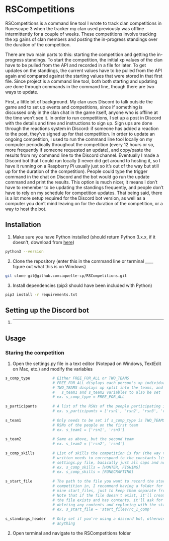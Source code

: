 # RSCompetitions

RSCompetitions is a command line tool I wrote to track clan competitions in Runescape 3 when the tracker my clan used previously was offline intermittently for a couple of weeks. These competitions involve tracking the xp gains of clan members and posting the in-progress standings over the duration of the competition. 

There are two main parts to this: starting the competition and getting the in-progress standings. To start the competition, the initial xp values of the clan have to be pulled from the API and recorded in a file for later. To get updates on the standings, the current values have to be pulled from the API again and compared against the starting values that were stored in that first file. Since project is a command line tool, both both starting and updating are done through commands in the command line, though there are two ways to update.

First, a little bit of background. My clan uses Discord to talk outside the game and to set up events and competitions, since if something is discussed only in the clan chat in the game itself, anyone who is offline at the time won’t see it. In order to run competitions, I set up a post in Discord with the details and time and instructions to sign up. Sign ups are done through the reactions system in Discord: if someone has added a reaction to the post, they’ve signed up for that competition. In order to update an ongoing competition, I used to run the command line tool locally on my computer periodically throughout the competition (every 12 hours or so, more frequently if someone requested an update), and copy/paste the results from my command line to the Discord channel. Eventually I made a Discord bot that I could run locally (I never did get around to hosting it, so I have it running on a Raspberry Pi usually just so it’s out of the way but still up for the duration of the competition). People could type the trigger command in the chat on Discord and the bot would go run the update command and print the results. This option is much nicer, it means I don’t have to remember to be updating the standings frequently, and people don’t have to rely on my schedule for competition updates. That being said, there is a lot more setup required for the Discord bot version, as well as a computer you don’t mind leaving on for the duration of the competition, or a way to host the bot.

## Installation

1. Make sure you have Python installed (should return Python 3.x.x, if it doesn't, download from [here](https://www.python.org/downloads/))
```bash
python3 --version
```

2. Clone the repository (enter this in the command line or terminal ____ figure out what this is on Windows)
```bash
git clone git@github.com:aquelle-cp/RSCompetitions.git
```

3. Install dependencies (pip3 should have been included with Python)
```bash
pip3 install -r requirements.txt
```

## Setting up the Discord bot

1. ____

## Usage

### Staring the competition

1. Open the settings.py file in a text editor (Notepad on Windows, TextEdit on Mac, etc.) and modify the variables
```python
s_comp_type          # Either FREE_FOR_ALL or TWO_TEAMS
                     # FREE_FOR_ALL displays each person's xp individually
                     # TWO_TEAMS displays xp split into the teams, and requires the
                     #   s_team1 and s_team2 variables to also be set
                     # ex. s_comp_type = FREE_FOR_ALL
                     
s_participants       # A list of the RSNs of the people participating in the competition
                     # ex. s_participants = ['rsn1', 'rsn2', 'rsn3', 'rsn4']
                     
s_team1              # Only needs to be set if s_comp_type is TWO_TEAMS, a list of the
                     # RSNs of the people on the first team
                     # ex. s_team1 = ['rsn1', 'rsn3']
                     
s_team2              # Same as above, but the second team
                     # ex. s_team2 = ['rsn2', 'rsn4']
                     
s_comp_skills        # List of skills the competition is for (the way the skills are
                     # written needs to correspond to the constants listed in the 
                     # settings.py file, basically just all caps and not in quotes)
                     # ex. s_comp_skills = [HUNTER, FISHING]
                     # ex. s_comp_skills = [RUNECRAFTING]
                     
s_start_file         # The path to the file you want to record the starting values for the
                     # competition in, I recommend having a folder for these files, I call
                     # mine start_files, just to keep them separate from the code
                     # Note that if the file doesn't exist, it'll create it for you, and if
                     # the file exists and has contents, it'll ask for confirmation before
                     # deleting any contents and replacing with the start files
                     # ex. s_start_file = 'start_files/rc_1_comp'
                     
s_standings_header   # Only set if you're using a discord bot, otherwise this won't do
                     # anything
```

2. Open terminal and navigate to the RSCompetitions folder
 






